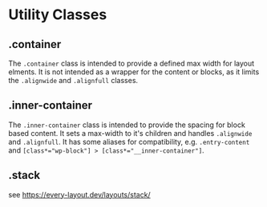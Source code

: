 # Utility Classes

## .container

The `.container` class is intended to provide a defined max width for layout
elments. It is not intended as a wrapper for the content or blocks, as it limits
the `.alignwide` and `.alignfull` classes.

## .inner-container

The `.inner-container` class is intended to provide the spacing for block based
content. It sets a max-width to it's children and handles `.alignwide` and
`.alignfull`. It has some aliases for compatibility, e.g. `.entry-content` and
`[class*="wp-block"] > [class*="__inner-container"]`.

## .stack

see https://every-layout.dev/layouts/stack/
